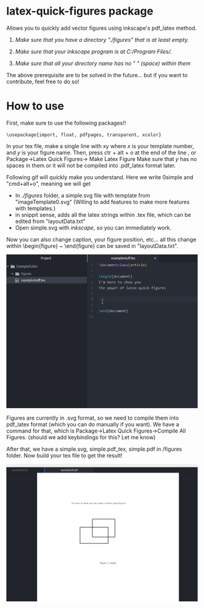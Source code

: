 # latex-quick-figures package

Allows you to quickly add vector figures using inkscape's pdf_latex method.

1. *Make sure that you have a directory "./figures" that is at least empty.*

2. *Make sure that your inkscape program is at C:/Program Files/.*

3. *Make sure that all your directory name has no " " (space) within them*

The above prerequisite are to be solved in the future... but if you want to contribute, feel free to do so!

# How to use

First, make sure to use the following packages!!

~~~
\usepackage{import, float, pdfpages, transparent, xcolor}
~~~

In your tex file, make a single line with xy where
*x* is your template number, and *y* is your figure name.
Then, press ctr + alt + o at the end of the line , or Package->Latex Quick Figures-> Make Latex Figure
Make sure that *y* has no spaces in them or it will not be compiled into .pdf_latex format later.

Following gif will quickly make you understand. Here we write 0simple and "cmd+alt+o", meaning we will get

* In *./figures* folder, a simple.svg file with template from "imageTemplate0.svg" (Willing to add features to make more features with templates.)  
* in snippit sense, adds all the latex strings within .tex file, which can be edited from "layoutData.txt"
* Open simple.svg with *inkscape*, so you can immediately work.

Now you can also change caption, your figure position, etc... all this change within \begin{figure} ~ \end{figure} can be saved in "layoutData.txt".

![This sure does work!](./tuts.gif)

Figures are currently in .svg format, so we need to compile them into pdf_latex format (which you can do manually if you want). We have a command for that, which is Package->Latex Quick Figures->Compile All Figures. (should we add keybindings for this? Let me know)

After that, we have a simple.svg, simple.pdf_tex, simple.pdf in /figures folder. Now build your tex file to get the result!

![resulttexfile](./tuts.PNG)
